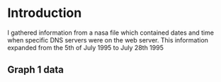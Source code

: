 # Introduction
I gathered information from a nasa file which contained dates and time when specific DNS servers were on the web server. This information expanded
from the 5th of July 1995 to July 28th 1995

## Graph 1 data














